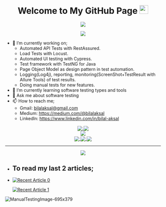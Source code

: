 <h1 align="center">
  Welcome to My GitHub Page
  <img src="https://media.giphy.com/media/hvRJCLFzcasrR4ia7z/giphy.gif" width="28">
</h1>


<p align="center">
  <img src="https://readme-typing-svg.herokuapp.com/?lines=Hello+Coder;I+am+Bilal+AKSAL;Working+as+Software+Developer+In+Test&font=Fira%20Code&center=true&width=780&height=45&color=f75c7e&vCenter=true&size=30">
</p>

<div align="center">
<img src="https://external-content.duckduckgo.com/iu/?u=https://media.giphy.com/media/gG6OcTSRWaSis/giphy.gif">
</div>

- 🔭 I’m currently working on;
    - Automated API Tests with RestAssured.
    - Load Tests with Locust.
    - Automated UI testing with Cypress.
    - Test framework with TestNG for Java
    - Page Object Model as design pattern in test automation.
    - Logging(Log4j), reporting, monitoring(ScreenShot+TestResult with Allure Tools) of test results.
    - Doing manual tests for new features. 
- 🌱 I’m currently learning software testing types and tools
- 💬 Ask me about software testing
- 📫 How to reach me;
    - Gmail: bilalaksal@gmail.com
    - Medium: https://medium.com/@bilalaksal
    - Linkedln: https://www.linkedin.com/in/bilal-aksal


 <!--Statistics-->
<div align="center">
  <div align="center">
<a href="https://github.com/AksalBilal/github-profile-views-counter">
    <img align="center" src="https://komarev.com/ghpvc/?username=AksalBilal&color=f75c7e">
</a>
<a href="https://github.com/AksalBilal?tab=followers">
    <img align="center"  src="https://img.shields.io/github/followers/AksalBilal?style=flat-square&color=f75c7e">
</a>
  </div>

<div>
<img align="center" src="https://github-readme-stats.vercel.app/api?username=AksalBilal&show_icons=true&theme=radical" />
</div>
<a href="https://git.io/streak-stats">
  <img align="center" src="https://github-readme-streak-stats.herokuapp.com?user=AksalBilal&theme=radical&date_format=j%20M%5B%20Y%5D" />
</a>
<a href="https://github.com/AksalBilal">
  <img align="center" src="https://github-readme-stats.vercel.app/api/wakatime?username=AksalBilal&show_icons=true&theme=radical" />
</a>
<a href="https://github.com/AksalBilal">
  <img align="center" src="https://github-readme-stats.vercel.app/api/top-langs/?username=AksalBilal&layout=compact&theme=radical" />
</a>
</div>

<hr />

<div  align="center"> <img src="https://activity-graph.herokuapp.com/graph?username=AksalBilal&theme=xcode" /></div>


- ## To read my last 2 articles;
- 
     <a href="https://github-readme-medium-recent-article.vercel.app/medium/@bilalaksal/0"><img src="https://github-readme-medium-recent-article.vercel.app/medium/@bilalaksal/0" alt="Recent Article 0"></a>
  
     <a href="https://github-readme-medium-recent-article.vercel.app/medium/@bilalaksal/1"><img src="https://github-readme-medium-recent-article.vercel.app/medium/@bilalaksal/1" alt="Recent Article 1" ></a>
     
![ManualTestingImage-695x379](https://user-images.githubusercontent.com/46024317/142259062-9b19de7b-af2d-4d92-bc58-f05590ac5a77.jpg)
